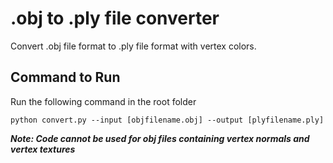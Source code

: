 # .obj to .ply file converter
Convert .obj file format to .ply file format with vertex colors.

## Command to Run
Run the following command in the root folder 
```
python convert.py --input [objfilename.obj] --output [plyfilename.ply]
```
**_Note: Code cannot be used for obj files containing vertex normals and vertex textures_**
